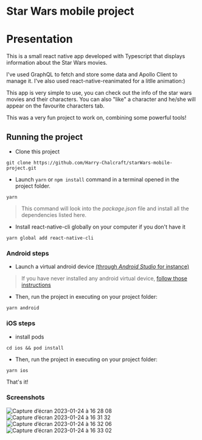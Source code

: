 # Star Wars mobile project

# Presentation

This is a small react native app developed with Typescript that displays information about the Star Wars movies.

I've used GraphQL to fetch and store some data and Apollo Client to manage it.
I've also used react-native-reanimated for a litlle animation:)

This app is very simple to use, you can check out the info of the star wars movies and their characters.
You can also "like" a character and he/she will appear on the favourite characters tab.

This was a very fun project to work on, combining some powerful tools!

## Running the project

- Clone this project
```
git clone https://github.com/Harry-Chalcraft/starWars-mobile-project.git
```

- Launch ``` yarn ``` or ``` npm install ``` command in a terminal opened in the project folder.
```
yarn
```
> This command will look into the *package.json* file and install all the dependencies listed here.

- Install react-native-cli globally on your computer if you don't have it
```
yarn global add react-native-cli
```

### Android steps

- Launch a virtual android device [(through *Android Studio* for instance)](https://developer.android.com/studio/run/managing-avds.html#viewing)

> If you have never installed any android virtual device, [follow those instructions](https://developer.android.com/studio/run/managing-avds.html#createavd)

- Then, run the project in executing on your project folder:

```
yarn android
```

### iOS steps

- install pods 
``` 
cd ios && pod install
```

- Then, run the project in executing on your project folder:

```
yarn ios
```
That's it!

### Screenshots

![Capture d’écran 2023-01-24 à 16 28 08](https://user-images.githubusercontent.com/46561387/214335945-7364de13-62a2-4b7e-83cc-5a631a408524.png) 
![Capture d’écran 2023-01-24 à 16 31 32](https://user-images.githubusercontent.com/46561387/214336765-60858361-ebf8-4507-9faf-4765f8a06db4.png)
![Capture d’écran 2023-01-24 à 16 32 06](https://user-images.githubusercontent.com/46561387/214336902-13731f65-8405-48b7-86de-b55f47f22224.png)
![Capture d’écran 2023-01-24 à 16 33 02](https://user-images.githubusercontent.com/46561387/214337116-e0b36663-b97e-4a79-9bc4-c057d4a01ed7.png)


